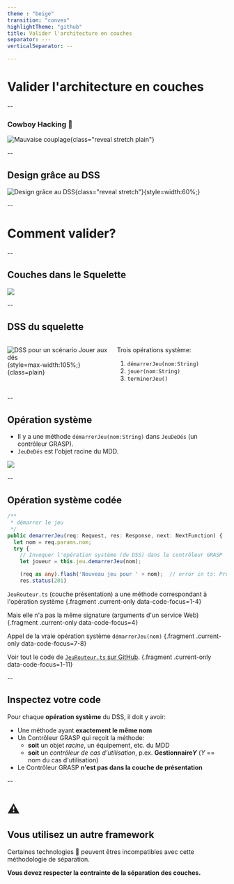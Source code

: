 ```yaml
---
theme : "beige"
transition: "convex"
highlightTheme: "github"
title: Valider l'architecture en couches
separator: ---
verticalSeparator: --

---
```


# Valider l'architecture en couches

--

### Cowboy Hacking 🤠

![Mauvaise couplage](http://www.plantuml.com/plantuml/svg/RP9BZXCn54NdNiMb60235afLaa6hQJMV8H8HEtXjlrHC_37-W2B4Ug3NaOrXDor7WieWFdLzNhqxgBkKAUPYZKX7xG95iaZvPBZ-Hot_kL6yfsBothlio3BUHar67BHYi0tv1ClsdcCIBmplCx97rFCXG-d8CcllHDRPC3xTVsdF-sjyBOppBuAbA0_yJ3IFt5oTOSS5Yf7E3srvcmQx71dIb-gc0S-3TaVy487aaUOwylxn1Y6U7r9r7uUgzlsWCrVF-NfGWbk9ZtxMRJU5OBIiuZU6OAVG724DfOG1xJUqYTrg8HiNiadylDJvp2apL44wfNp-RHal_tQ7yfQqurUNSl-_wyDg8HiNicaXMozacuLiM_lkLhXILtLVfx7Jr6dTQTDfAyHkxCDFD7QQEgshEFNmYTQTDfsskCPD-xuWlV7npH1P3RVlc8hq9K0nscbevflNJRkj_U_OgMBD7m00){class="reveal stretch plain"}

--

## Design grâce au DSS

![Design grâce au DSS](http://www.plantuml.com/plantuml/svg/XLAzRjim4DxlAGxkOXkm0CbEXWn5sWJsrWhnseKMppORYbJ94mgZoFEqtli6Uh4UbQhs8AGQXCFtm_kvku-i0hUrXVXiNAE2gZ7ooPByWwbwvcWq8TKDdx2cUaSX0XiMoUVTLwhOxE_mMqjOYSSRnbePn-JKpX84uPKxY7RoqJidYkwSah3n3ibn49jlgoF52Rwpvd3aGo1o-0CQLJshW_WUUXwRq9sZE7ghYByV3PFeAgjYn0dA9tyLiSn7i684MyBB9SiJHNbEjnXFaRjVDU7qjJ3KFZL4ixToFkOZM362BQ-x7E5N_-5lHh1RS9ufXPysEJnucMhtsr8ROFFqOLi2EOr9SIKhtfAzG9dZGY_UftBlq3VT-NLXyTzmlhYfxivxumn5L2tEvu_RxNm-0t4i5jBw4Dm2bCNVnrOWxIKm7u92sEMGQh3S04WVcDaiWL8hPY5BxalzQuHISP0JMglkfzA4qurVpn3aHdGh9sZxisfiMYqGurvLngRTMNLzWQ0f3lUNNGO0aY1BsOTW9JEv5xgjxHy0){class="reveal stretch"}{style=width:60%;}

--

# Comment valider?

--

## Couches dans le Squelette

<img src="http://www.plantuml.com/plantuml/proxy?fmt=svg&src=https://raw.githubusercontent.com/profcfuhrmanets/log210-jeu-de-des-node-express-ts/master/docs/figure-f16.24-web.puml?cacheinc=6" class="plain reveal stretch" alt-text="Diagramme de séparation des couches avec une opération système envoyée au contrôleur GRASP">

--

## DSS du squelette

<style>
.container{display: flex;}
.col{flex: 1;}
</style>

<div class="container">
<div class="col">

![DSS pour un scénario Jouer aux dés](https://www.plantuml.com/plantuml/svg/NP71JiCm38RlUGfhfrNgG5odQHg2qmIdIfnsCQbN0erJ74TYGhmFUuw-62xJ95WEaUB_j_tPsMH5qH9xbzy23oWO8UkX9xib-0kbfJsMNlU9bJ4IF96qoFWtbzuBiIVuT63daNB6Zcxxq35uOYLnNqw3MeFxfe4X5O72aFruP9IGO1NMsrH80Ci7jECnhwx3UiVpkvShk340U429o9L3hqbWjfpSHMQ06Rmp20q-3CXgKdF8Edv7-XMpyujrXkLKDA88oPRAd5EqK6EpSbUvFgK11ZCRPmmy7iyvhnFIXTcl5ej9isWDcXHxQ0lqQDDB3I36Rhj2XNc7dTM2L62mXPMgtZ4_JxESpBc6VyyfjUGSiYDkOM8wOvomJkILsvXi__C3){style=max-width:105%;}{class=plain}

</div>

<div class="col">

Trois opérations système:
1. `démarrerJeu(nom:String)`
2. `jouer(nom:String)`
3. `terminerJeu()`

</div>
</div>

--

## Opération système

- Il y a une méthode `démarrerJeu(nom:String)` dans `JeuDeDés` (un contrôleur GRASP).
- `JeuDeDés` est l'objet racine du MDD.

<img src="https://www.plantuml.com/plantuml/svg/NP1DQiCm44RtEiM7Drsva2wzA85c5TfLeVkfDOdLwiT8eu8flKzp3b-iOnEIaer6VE_D3DAs26MfmPlowU98cGAAJ9xrpAw_8POFLBqSKfH8WV76sL8au_aWa8JiZeF0kiozk1JDu2o3moWJ0eTtpiNSNQTv5rccaP6o3Cc84rtxakpygzLMs1H85OofPcYqPysKpAUouAVX7fibUAOSA9hUKodOfyggVniWfe0Eh_gEU3G_PxwRJoly8hzu7LoK2zGDErQZ67EvejaqQ5iq3ytQl7JqlWeUOSxBLiEtQxtsTVXGVAlz7-GfzgkmvMZrf_y0" class="reveal stretch" alt-text="MDD">

--

<!-- .slide: data-background="#ddFFdd" -->
## Opération système codée

```Typescript
/**
 * démarrer le jeu
 */
public demarrerJeu(req: Request, res: Response, next: NextFunction) {
  let nom = req.params.nom;
  try {
    // Invoquer l'opération système (du DSS) dans le contrôleur GRASP
    let joueur = this.jeu.demarrerJeu(nom);

    (req as any).flash('Nouveau jeu pour ' + nom);  // error in ts: Property 'flash' does not exist on type 'Request'.
    res.status(201)
```

`JeuRouteur.ts` (couche présentation) a une méthode correspondant à l'opération système {.fragment .current-only data-code-focus=1-4}

Mais elle n'a pas la même signature (arguments d'un service Web) {.fragment .current-only data-code-focus=4}

Appel de la vraie opération système `démarrerJeu(nom)` {.fragment .current-only data-code-focus=7-8}

Voir tout le code de [`JeuRouteur.ts` sur GitHub](https://github.com/profcfuhrmanets/log210-jeu-de-des-node-express-ts/blob/f60c624be15cf51c15135a6cec226b9539a65e78/src/routes/JeuRouter.ts#L25). {.fragment .current-only data-code-focus=1-11}

--

## Inspectez votre code

Pour chaque **opération système** du DSS, il doit y avoir:

- Une méthode ayant **exactement le même nom**
- Un Contrôleur GRASP qui reçoit la méthode:
  - **soit** un objet *racine*, un équipement, etc. du MDD
  - **soit** un *contrôleur de cas d'utilisation*, p.ex. **Gestionnaire*Y*** (*Y* == nom du cas d'utilisation)
- Le Contrôleur GRASP **n'est pas dans la couche de présentation**

--

# ⚠️ 

## Vous utilisez un autre framework

Certaines technologies 🤠 peuvent êtres incompatibles avec cette méthodologie de séparation.

**Vous devez respecter la contrainte de la séparation des couches.**
